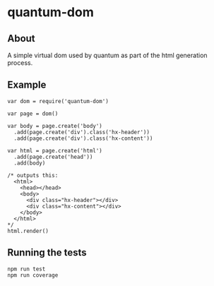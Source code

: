 quantum-dom
===========

About
-----

A simple virtual dom used by quantum as part of the html generation process.

Example
-------

    var dom = require('quantum-dom')

    var page = dom()

    var body = page.create('body')
      .add(page.create('div').class('hx-header'))
      .add(page.create('div').class('hx-content'))

    var html = page.create('html')
      .add(page.create('head'))
      .add(body)

    /* outputs this:
      <html>
        <head></head>
        <body>
          <div class="hx-header"></div>
          <div class="hx-content"></div>
        </body>
      </html>
    */
    html.render()


Running the tests
-----------------

    npm run test
    npm run coverage